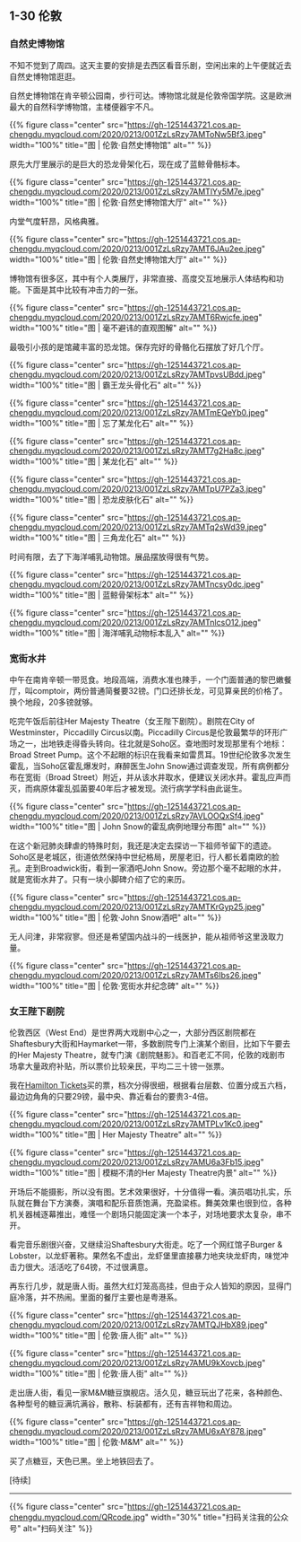 
## 1-30 伦敦

### 自然史博物馆

​不知不觉到了周四。这天主要的安排是去西区看音乐剧，空闲出来的上午便就近去自然史博物馆逛逛。

自然史博物馆在肯辛顿公园南，步行可达。博物馆北就是伦敦帝国学院。这是欧洲最大的自然科学博物馆，主楼便器宇不凡。​

{{% figure class="center" src="https://gh-1251443721.cos.ap-chengdu.myqcloud.com/2020/0213/001ZzLsRzy7AMToNw5Bf3.jpeg" width="100%" title="图 | 伦敦·自然史博物馆" alt="" %}}

<!--more-->

原先大厅里展示的是巨大的恐龙骨架化石，现在成了蓝鲸骨骼标本。

{{% figure class="center" src="https://gh-1251443721.cos.ap-chengdu.myqcloud.com/2020/0213/001ZzLsRzy7AMTlYy5M7e.jpeg" width="100%" title="图 | 伦敦·自然史博物馆大厅" alt="" %}}

内堂气度轩昂，风格典雅。

{{% figure class="center" src="https://gh-1251443721.cos.ap-chengdu.myqcloud.com/2020/0213/001ZzLsRzy7AMT6JAu2ee.jpeg" width="100%" title="图 | 伦敦·自然史博物馆大厅" alt="" %}}

博物馆有很多区，其中有个人类展厅，非常直接、高度交互地展示人体结构和功能。下面是其中比较有冲击力的一张。

{{% figure class="center" src="https://gh-1251443721.cos.ap-chengdu.myqcloud.com/2020/0213/001ZzLsRzy7AMT6Rwjcfe.jpeg" width="100%" title="图 | 毫不避讳的直观图解" alt="" %}}

最吸引小孩的是馆藏丰富的恐龙馆。保存完好的骨骼化石摆放了好几个厅。

{{% figure class="center" src="https://gh-1251443721.cos.ap-chengdu.myqcloud.com/2020/0213/001ZzLsRzy7AMTpvsUBdd.jpeg" width="100%" title="图 | 霸王龙头骨化石" alt="" %}}

{{% figure class="center" src="https://gh-1251443721.cos.ap-chengdu.myqcloud.com/2020/0213/001ZzLsRzy7AMTmEQeYb0.jpeg" width="100%" title="图 | 忘了某龙化石" alt="" %}}

{{% figure class="center" src="https://gh-1251443721.cos.ap-chengdu.myqcloud.com/2020/0213/001ZzLsRzy7AMT7g2Ha8c.jpeg" width="100%" title="图 | 某龙化石" alt="" %}}

{{% figure class="center" src="https://gh-1251443721.cos.ap-chengdu.myqcloud.com/2020/0213/001ZzLsRzy7AMTpU7PZa3.jpeg" width="100%" title="图 | 恐龙皮肤化石" alt="" %}}

{{% figure class="center" src="https://gh-1251443721.cos.ap-chengdu.myqcloud.com/2020/0213/001ZzLsRzy7AMTq2sWd39.jpeg" width="100%" title="图 | 三角龙化石" alt="" %}}

时间有限，去了下海洋哺乳动物馆。展品摆放得很有气势。

{{% figure class="center" src="https://gh-1251443721.cos.ap-chengdu.myqcloud.com/2020/0213/001ZzLsRzy7AMTncsy0dc.jpeg" width="100%" title="图 | 蓝鲸骨架标本" alt="" %}}

{{% figure class="center" src="https://gh-1251443721.cos.ap-chengdu.myqcloud.com/2020/0213/001ZzLsRzy7AMTnlcsO12.jpeg" width="100%" title="图 | 海洋哺乳动物标本乱入" alt="" %}}

### 宽街水井

中午在南肯辛顿一带觅食。地段高端，消费水准也辣手，一个门面普通的黎巴嫩餐厅，叫comptoir，两份普通简餐要32镑。门口还排长龙，可见算亲民的价格了。换个地段，20多镑就够。

吃完午饭后前往Her Majesty Theatre（女王陛下剧院）。剧院在​City of Westminster，Piccadilly Circus以南。Piccadilly Circus是伦敦最繁华的环形广场之一，出地铁走得昏头转向。往北就是Soho区。查地图时发现那里有个地标：Broad Street Pump。这个不起眼的标识在我看来如雷贯耳。19世纪伦敦多次发生霍乱，当Soho区霍乱爆发时，麻醉医生John Snow通过调查发现，所有病例都分布在宽街（Broad Street）附近，并从该水井取水，便建议关闭水井。霍乱应声而灭，而病原体霍乱弧菌要40年后才被发现。流行病学学科由此诞生。

{{% figure class="center" src="https://gh-1251443721.cos.ap-chengdu.myqcloud.com/2020/0213/001ZzLsRzy7AVLOOQxSf4.jpeg" width="100%" title="图 | John Snow的霍乱病例地理分布图" alt="" %}}

在这个新冠肺炎肆虐的特殊时刻，我还是决定去探访一下祖师爷留下的遗迹。Soho区是老城区，街道依然保持中世纪格局，房屋老旧，行人都长着南欧的脸孔。走到Broadwick街，看到一家酒吧John Snow。旁边那个毫不起眼的水井，就是宽街水井了。只有一块小脚碑介绍了它的来历。​

{{% figure class="center" src="https://gh-1251443721.cos.ap-chengdu.myqcloud.com/2020/0213/001ZzLsRzy7AMTKrGyp25.jpeg" width="100%" title="图 | 伦敦·John Snow酒吧" alt="" %}}

无人问津，非常寂寥。但还是希望国内战斗的一线医护，能从祖师爷这里汲取力量。

{{% figure class="center" src="https://gh-1251443721.cos.ap-chengdu.myqcloud.com/2020/0213/001ZzLsRzy7AMTs6Ibs26.jpeg" width="100%" title="图 | 伦敦·宽街水井纪念碑" alt="" %}}

### 女王陛下剧院

伦敦西区（West End）是世界两大戏剧中心之一，大部分西区剧院都在Shaftesbury大街和Haymarket一带，多数剧院专门上演某个剧目，比如下午要去的Her Majesty Theatre，就专门演《剧院魅影》。和百老汇不同，伦敦的戏剧市场拿大量政府补贴，所以票价比较亲民，平均二三十镑一张票。

我在[Hamilton Tickets](http://www.londontheatredirect.com/musical)买的票，档次分得很细，​根据看台层数、位置分成五六档，最边边角角的只要29镑，最中央、靠近看台的要贵3-4倍。

{{% figure class="center" src="https://gh-1251443721.cos.ap-chengdu.myqcloud.com/2020/0213/001ZzLsRzy7AMTPLv1Kc0.jpeg" width="100%" title="图 | Her Majesty Theatre" alt="" %}}

{{% figure class="center" src="https://gh-1251443721.cos.ap-chengdu.myqcloud.com/2020/0213/001ZzLsRzy7AMU6a3Fb15.jpeg" width="100%" title="图 | 模糊不清的Her Majesty Theatre内景" alt="" %}}

开场后不能摄影，所以没有图。艺术效果很好，十分值得一看。演员唱功扎实，乐队就在舞台下方演奏，演唱和配乐音质饱满，充盈梁栋。舞美效果也很到位，各种机关器械逐幕推出，难怪一个剧场只能固定演一个本子，对场地要求太复杂，串不开。

​看完音乐剧很兴奋，又继续沿Shaftesbury大街走。吃了一个网红馆子Burger & Lobster，以龙虾著称。果然名不虚出，龙虾堡里直接暴力地夹块龙虾肉，味觉冲击力很大。活活吃了64镑，不过很满意。

再东行几步，就是唐人街。虽然大红灯笼高高挂，但由于众人皆知的原因，显得门庭冷落，并不热闹。里面的餐厅主要也是粤港系。

{{% figure class="center" src="https://gh-1251443721.cos.ap-chengdu.myqcloud.com/2020/0213/001ZzLsRzy7AMTQJHbX89.jpeg" width="100%" title="图 | 伦敦·唐人街" alt="" %}}

{{% figure class="center" src="https://gh-1251443721.cos.ap-chengdu.myqcloud.com/2020/0213/001ZzLsRzy7AMU9kXovcb.jpeg" width="100%" title="图 | 伦敦·唐人街" alt="" %}}

走出唐人街，看见一家M&M糖豆旗舰店。活久见，糖豆玩出了花来，各种颜色、各种型号的糖豆满坑满谷，散称、标装都有，还有吉祥物和周边。

{{% figure class="center" src="https://gh-1251443721.cos.ap-chengdu.myqcloud.com/2020/0213/001ZzLsRzy7AMU6xAY878.jpeg" width="100%" title="图 | 伦敦·M&M" alt="" %}}

买了点糖豆，天色已黑。坐上地铁回去了。

[待续]

---

<!-- {% raw %} -->
{{% figure class="center" src="https://gh-1251443721.cos.ap-chengdu.myqcloud.com/QRcode.jpg" width="30%" title="扫码关注我的公众号" alt="扫码关注" %}}
<!-- {% endraw %} -->
